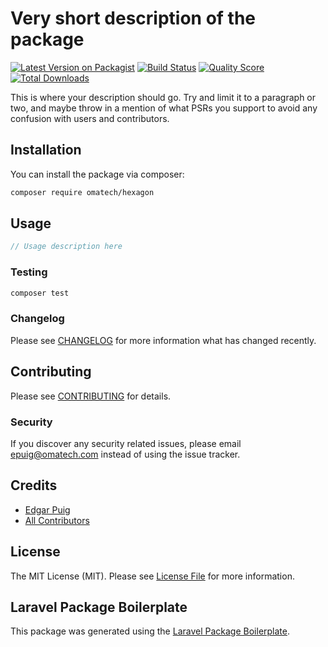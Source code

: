 # Very short description of the package

[![Latest Version on Packagist](https://img.shields.io/packagist/v/omatech/hexagon.svg?style=flat-square)](https://packagist.org/packages/omatech/hexagon)
[![Build Status](https://img.shields.io/travis/omatech/hexagon/master.svg?style=flat-square)](https://travis-ci.org/omatech/hexagon)
[![Quality Score](https://img.shields.io/scrutinizer/g/omatech/hexagon.svg?style=flat-square)](https://scrutinizer-ci.com/g/omatech/hexagon)
[![Total Downloads](https://img.shields.io/packagist/dt/omatech/hexagon.svg?style=flat-square)](https://packagist.org/packages/omatech/hexagon)

This is where your description should go. Try and limit it to a paragraph or two, and maybe throw in a mention of what PSRs you support to avoid any confusion with users and contributors.

## Installation

You can install the package via composer:

```bash
composer require omatech/hexagon
```

## Usage

``` php
// Usage description here
```

### Testing

``` bash
composer test
```

### Changelog

Please see [CHANGELOG](CHANGELOG.md) for more information what has changed recently.

## Contributing

Please see [CONTRIBUTING](CONTRIBUTING.md) for details.

### Security

If you discover any security related issues, please email epuig@omatech.com instead of using the issue tracker.

## Credits

- [Edgar Puig](https://github.com/omatech)
- [All Contributors](../../contributors)

## License

The MIT License (MIT). Please see [License File](LICENSE.md) for more information.

## Laravel Package Boilerplate

This package was generated using the [Laravel Package Boilerplate](https://laravelpackageboilerplate.com).